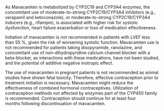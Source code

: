 As Mavacamten is metabolized by CYP2C19 and CYP3A4 enzymes, the concomitant use of moderate-to-strong CYP2C19/CYP3A4 inhibitors (e.g., verapamil and ketoconazole), or moderate-to-strong CYP2C19/CYP3A4 inducers (e.g., rifampin), is associated with higher risk for systolic dysfunction, heart failure exacerbation or loss of medication effectiveness.

Initiation of mavacamten is not recommended in patients with LVEF less than 55 %, given the risk of worsening systolic function. Mavacamten use is not recommended for patients taking disopyramide, ranolazine, and concomitant use of non-dihydropyridine calcium channel blocker with a beta-blocker, as interactions with these medications, have not been studied, and the potential of additive negative inotropic effect.

The use of mavacamten in pregnant patients is not recommended as animal studies have shown fetal toxicity. Therefore, effective contraception prior to treatment initiation is necessary. Mavacamten might reduce the effectiveness of combined hormonal contraceptives. Utilization of contraception methods not affected by enzymes part of the CYP450 family is recommended. Contraception should continue for at least four months following discontinuation of mavacamten.
